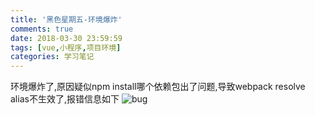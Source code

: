 ```yaml
---
title: '黑色星期五-环境爆炸'
comments: true
date: 2018-03-30 23:59:59
tags: [vue,小程序,项目环境]
categories: 学习笔记
---
```


环境爆炸了,原因疑似npm install哪个依赖包出了问题,导致webpack resolve alias不生效了,报错信息如下
![bug](https://t1.aixinxi.net/o_1c9tj2ri4ib0qve1d1qnhrlh6a.png-j.jpg)